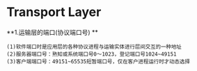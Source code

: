 # Transport Layer

**1.运输层的端口(协议端口号) **

```
(1)软件端口时是应用层的各种协议进程与运输实体进行层间交互的一种地址
(2)服务器端口号：熟知或系统端口号0～1023，登记端口号1024~49151
(3)客户端端口号：49151~65535短暂端口号，仅在客户进程运行时才动态选择
```
